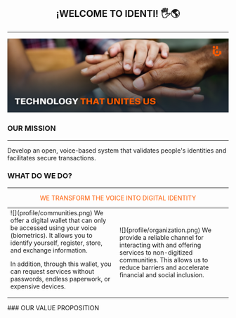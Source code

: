 ## <p align="center">¡WELCOME TO IDENTI! 🖐️🌎</p>
---
![](profile/front_page.png)

### OUR MISSION
---
Develop an open, voice-based system that validates people's identities and facilitates secure transactions.

### WHAT DO WE DO?
---
<p align="center"><span style="color: #ff5b00;">WE TRANSFORM THE VOICE INTO DIGITAL IDENTITY</span></p>
<table border="0">
 <tr>
    <td>![](profile/communities.png)
     We offer a digital wallet that can only be accessed using your voice (biometrics). It allows you to identify yourself, register, store, and exchange information. 

In addition, through this wallet, you can request services without passwords, endless paperwork, or expensive devices.

</td>
    <td>![](profile/organization.png)
     We provide a reliable channel for interacting with and offering services to non-digitized communities. This allows us to reduce barriers and accelerate financial and social inclusion.</td>
 </tr>
</table>
### OUR VALUE PROPOSITION

